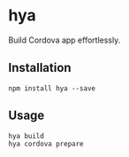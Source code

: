 # hya

Build Cordova app effortlessly.

## Installation

```
npm install hya --save
```

## Usage

```
hya build
hya cordova prepare
```

